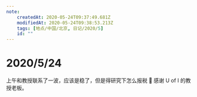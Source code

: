 ```yaml
---
note:
    createdAt: 2020-05-24T09:37:49.681Z
    modifiedAt: 2020-05-24T09:38:53.213Z
    tags: [地点/中国/北京, 日记/2020/5]
    id: ""
---
```

# 2020/5/24
上午和教授联系了一波，应该是稳了，但是得研究下怎么报税 :full_moon_with_face: 
感谢 U of I 的教授老板。  